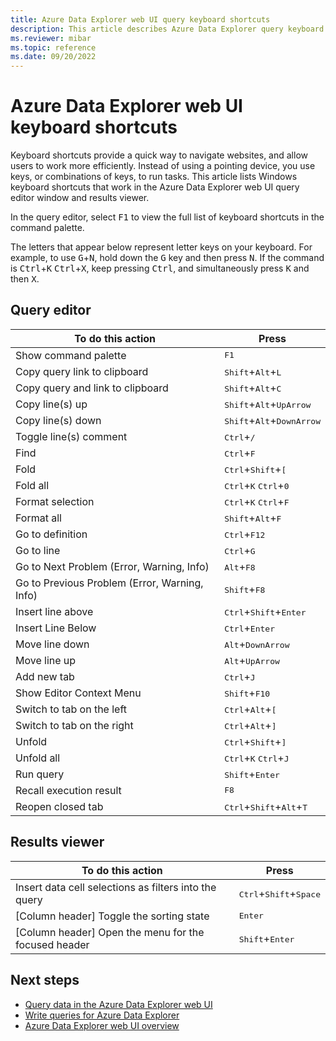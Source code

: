 ```yaml
---
title: Azure Data Explorer web UI query keyboard shortcuts
description: This article describes Azure Data Explorer query keyboard shortcuts (hot-keys) in Azure Data Explorer web UI.
ms.reviewer: mibar
ms.topic: reference
ms.date: 09/20/2022
---
```


# Azure Data Explorer web UI keyboard shortcuts

Keyboard shortcuts provide a quick way to navigate websites, and allow users to work more efficiently. Instead of using a pointing device, you use keys, or combinations of keys, to run tasks. This article lists Windows keyboard shortcuts that work in the Azure Data Explorer web UI query editor window and results viewer.

In the query editor, select <kbd>F1</kbd> to view the full list of keyboard shortcuts in the command palette.

The letters that appear below represent letter keys on your keyboard. For example, to use <kbd>G</kbd>+<kbd>N</kbd>, hold down the <kbd>G</kbd> key and then press <kbd>N</kbd>. If the command is <kbd>Ctrl</kbd>+<kbd>K</kbd> <kbd>Ctrl</kbd>+<kbd>X</kbd>, keep pressing <kbd>Ctrl</kbd>, and simultaneously press <kbd>K</kbd> and then <kbd>X</kbd>.

## Query editor

| To do this action                             | Press                                                        |
| --------------------------------------------- | ------------------------------------------------------------ |
| Show command palette                          | <kbd>F1</kbd>                                                |
| Copy query link to clipboard                  | <kbd>Shift</kbd>+<kbd>Alt</kbd>+<kbd>L</kbd>                 |
| Copy query and link to clipboard              | <kbd>Shift</kbd>+<kbd>Alt</kbd>+<kbd>C</kbd>                 |
| Copy line(s) up                               | <kbd>Shift</kbd>+<kbd>Alt</kbd>+<kbd>UpArrow</kbd>           |
| Copy line(s) down                             | <kbd>Shift</kbd>+<kbd>Alt</kbd>+<kbd>DownArrow</kbd>         |
| Toggle line(s) comment                        | <kbd>Ctrl</kbd>+<kbd>/</kbd>                                 |
| Find                                          | <kbd>Ctrl</kbd>+<kbd>F</kbd>                                 |
| Fold                                          | <kbd>Ctrl</kbd>+<kbd>Shift</kbd>+<kbd>[</kbd>                |
| Fold all                                      | <kbd>Ctrl</kbd>+<kbd>K</kbd> <kbd>Ctrl</kbd>+<kbd>0</kbd>    |
| Format selection                              | <kbd>Ctrl</kbd>+<kbd>K</kbd> <kbd>Ctrl</kbd>+<kbd>F</kbd>    |
| Format all                                    | <kbd>Shift</kbd>+<kbd>Alt</kbd>+<kbd>F</kbd>                 |
| Go to definition                              | <kbd>Ctrl</kbd>+<kbd>F12</kbd>                               |
| Go to line                                    | <kbd>Ctrl</kbd>+<kbd>G</kbd>                                 |
| Go to Next Problem (Error, Warning, Info)     | <kbd>Alt</kbd>+<kbd>F8</kbd>                                 |
| Go to Previous Problem (Error, Warning, Info) | <kbd>Shift</kbd>+<kbd>F8</kbd>                               |
| Insert line above                             | <kbd>Ctrl</kbd>+<kbd>Shift</kbd>+<kbd>Enter</kbd>            |
| Insert Line Below                             | <kbd>Ctrl</kbd>+<kbd>Enter</kbd>                             |
| Move line down                                | <kbd>Alt</kbd>+<kbd>DownArrow</kbd>                          |
| Move line up                                  | <kbd>Alt</kbd>+<kbd>UpArrow</kbd>                            |
| Add new tab                                   | <kbd>Ctrl</kbd>+<kbd>J</kbd>                                 |
| Show Editor Context Menu                      | <kbd>Shift</kbd>+<kbd>F10</kbd>                              |
| Switch to tab on the left                     | <kbd>Ctrl</kbd>+<kbd>Alt</kbd>+<kbd>[</kbd>                  |
| Switch to tab on the right                    | <kbd>Ctrl</kbd>+<kbd>Alt</kbd>+<kbd>]</kbd>                  |
| Unfold                                        | <kbd>Ctrl</kbd>+<kbd>Shift</kbd>+<kbd>]</kbd>                |
| Unfold all                                    | <kbd>Ctrl</kbd>+<kbd>K</kbd> <kbd>Ctrl</kbd>+<kbd>J</kbd>    |
| Run query                                     | <kbd>Shift</kbd>+<kbd>Enter</kbd>                            |
| Recall execution result                       | <kbd>F8</kbd>                                                |
| Reopen closed tab                             | <kbd>Ctrl</kbd>+<kbd>Shift</kbd>+<kbd>Alt</kbd>+<kbd>T</kbd> |

## Results viewer

| To do this action                                     | Press                                             |
| ----------------------------------------------------- | ------------------------------------------------- |
| Insert data cell selections as filters into the query | <kbd>Ctrl</kbd>+<kbd>Shift</kbd>+<kbd>Space</kbd> |
| [Column header] Toggle the sorting state              | <kbd>Enter</kbd>                                  |
| [Column header] Open the menu for the focused header  | <kbd>Shift</kbd>+<kbd>Enter</kbd>                 |

## Next steps

- [Query data in the Azure Data Explorer web UI](web-query-data.md)
- [Write queries for Azure Data Explorer](write-queries.md)
- [Azure Data Explorer web UI overview](web-ui-overview.md)
